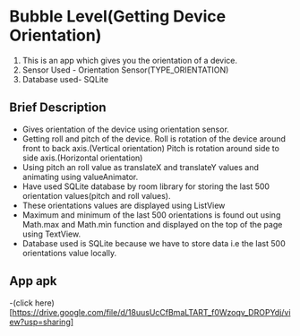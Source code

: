 # Bubble Level(Getting Device Orientation)
1. This is an app which gives you the orientation of a device.
2. Sensor Used - Orientation Sensor(TYPE_ORIENTATION)
3. Database used- SQLite

## Brief Description
- Gives orientation of the device using orientation sensor.
- Getting roll and pitch of the device.
Roll is rotation of the device around front to back axis.(Vertical orientation)
Pitch is rotation around side to side axis.(Horizontal orientation)
- Using pitch an roll value as translateX and translateY values and animating using valueAnimator.
- Have used SQLite database by room library for storing the last 500 orientation values(pitch and roll values).
- These orientations values are displayed using ListView
- Maximum and minimum of the last 500 orientations is found out using Math.max and Math.min function and displayed on the top of the page using TextView.
- Database used is SQLite because we have to store data i.e the last 500 orientations value locally.


## App apk
-(click here)[https://drive.google.com/file/d/18uusUcCfBmaLTART_f0Wzoqv_DROPYdj/view?usp=sharing]






